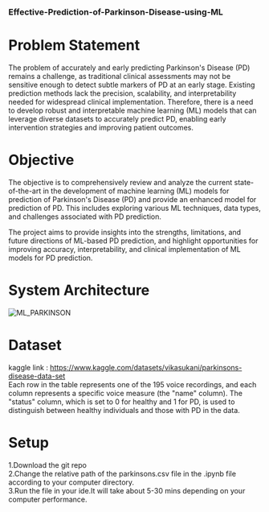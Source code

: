 ### Effective-Prediction-of-Parkinson-Disease-using-ML
# Problem Statement
The problem of accurately and early predicting Parkinson's Disease (PD) remains a challenge, as traditional clinical assessments may not be sensitive enough to detect subtle markers of PD at an early stage. Existing prediction methods lack the precision, scalability, and interpretability needed for widespread clinical implementation. Therefore, there is a need to develop robust and interpretable machine learning (ML) models that can leverage diverse datasets to accurately predict PD, enabling early intervention strategies and improving patient outcomes.

# Objective
The objective is to comprehensively review and analyze the current state-of-the-art in the development of machine learning (ML) models for prediction of Parkinson's Disease (PD) and provide an enhanced model for prediction of PD. This includes exploring various ML techniques, data types, and challenges associated with PD prediction.

The project aims to provide insights into the strengths, limitations, and future directions of ML-based PD prediction, and highlight opportunities for improving accuracy, interpretability, and clinical implementation of ML models for PD prediction.

# System Architecture
![ML_PARKINSON](https://github.com/NIRMAL1508/Effective-Prediction-of-Parkinson-Disease-using-ML/assets/86112673/6c7a47f4-966c-495f-9d0f-beedd1b1dc89)


# Dataset
kaggle link : https://www.kaggle.com/datasets/vikasukani/parkinsons-disease-data-set<br>
Each row in the table represents one of the 195 voice recordings, and each column represents a specific voice measure (the "name" column). The "status" column, which is set to 0 for healthy and 1 for PD, is used to distinguish between healthy individuals and those with PD in the data.

# Setup
1.Download the git repo<br>
2.Change the relative path of the parkinsons.csv file in the .ipynb file according to your computer directory.<br>
3.Run the file in your ide.It will take about 5-30 mins depending on your computer performance.<br>
